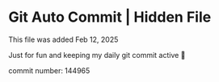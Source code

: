 # Git Auto Commit | Hidden File

This file was added Feb 12, 2025

Just for fun and keeping my daily git commit active 🤪

commit number: 144965
